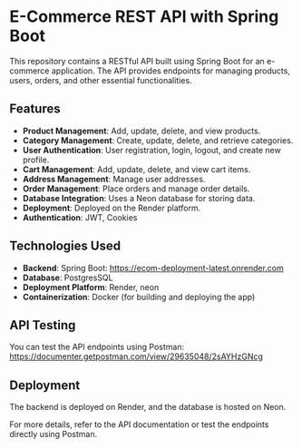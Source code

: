 # E-Commerce REST API with Spring Boot

This repository contains a RESTful API built using Spring Boot for an e-commerce application. The API provides endpoints for managing products, users, orders, and other essential functionalities.

## Features
- **Product Management**: Add, update, delete, and view products.
- **Category Management**: Create, update, delete, and retrieve categories.
- **User Authentication**: User registration, login, logout, and create new profile.
- **Cart Management**: Add, update, delete, and view cart items.
- **Address Management**: Manage user addresses.
- **Order Management**: Place orders and manage order details.
- **Database Integration**: Uses a Neon database for storing data.
- **Deployment**: Deployed on the Render platform.
- **Authentication**: JWT, Cookies

## Technologies Used
- **Backend**: Spring Boot: https://ecom-deployment-latest.onrender.com
- **Database**: PostgresSQL
- **Deployment Platform**: Render, neon
- **Containerization**: Docker (for building and deploying the app)

## API Testing
You can test the API endpoints using Postman: https://documenter.getpostman.com/view/29635048/2sAYHzGNcg

## Deployment
The backend is deployed on Render, and the database is hosted on Neon.

For more details, refer to the API documentation or test the endpoints directly using Postman.
